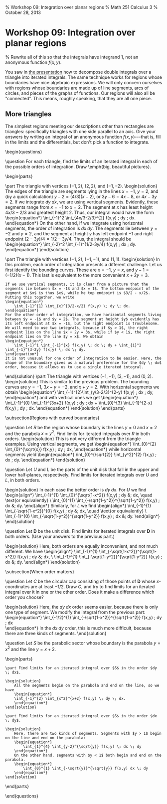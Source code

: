 % Workshop 09: Integration over planar regions
% Math 251 Calculus 3
% October 28, 2013

# Workshop 09: Integration over planar regions

% Rewrite all of this so that the integrals have integrand 1, not an anonymous function $f(x,y)$.


You saw in [the presentation][d13] how to decompose double integrals over a triangle into iterated integrals. The same technique works for regions whose boundaries have nice algebraic expressions. We will only concern ourselves with regions whose boundaries are made up of line segments, arcs of circles, and pieces of the graphs of functions. Our regions will also all be "connected". This means, roughly speaking, that they are all one piece.

## More triangles

The simplest regions meeting our descriptions other than rectangles are triangles: specifically triangles with one side parallel to an axis. Give your answers by writing an integral of an anonymous function $f(x,y)$---that is, fill in the limits and the differentials, but don't pick a function to integrate.

\begin{questions}

\question For each triangle, find the limits of an iterated integral in each of the possible orders of integration. Draw \emph{big, beautiful pictures}.

\begin{parts}

\part The triangle with vertices $(-1,2)$, $(2, 2)$, and $(-1, -2)$.
\begin{solution}
    The edges of the triangle are segments lying in the lines $x = -1$, $y = 2$, and (by a quick calculation) $y - 2 = (4/3)(x - 2)$, or $3y - 6 = 4x - 8$, or $4x - 3y = 2$. If we integrate $dy \; dx$, we are using vertical segments. Evidently, these segments range from $x = -1$ to $x = 2$. The segment at $x$ has least height $4x/3 - 2/3$ and greatest height $2$. Thus, our integral would have the form
    \begin{equation*}
        \int_{-1}^2 \int_{4x/3-2/3}^{2} f(x,y) \; dy \; dx.
    \end{equation*}
    On the other hand, if we integrate using horizontal segments, the order of integration is $dx \; dy$. The segments lie between $y = -2$ and $y = 2$, and the segment at height $y$ has left endpoint $-1$ and right endpoint $(2-3y)/4 = 1/2 - 3y/4$. Thus, the integral should be
    \begin{equation*}
        \int_{-2}^2 \int_{-1}^{1/2-3y/4} f(x,y) \; dx \; dy.
    \end{equation*}
\end{solution}

\part The triangle with vertices $(-1, 2)$, $(-1, -1)$, and $(1,1)$.
\begin{solution}
    In this problem, each order of integration presents a different challenge. Let us first identify the bounding curves. These are $x = -1$, $y = x$, and $y - 1 = (-1/2)(x-1)$. This last is equivalent to the more convenient $x + 2y = 3$.

    If we use vertical segments, it is clear from a picture that the segments lie between $x = -1$ and $x = 1$. The bottom endpoint of the segment at $x$ is thus $x$, while he top endpoint is $3/2 - x/2$. Putting this together, we write
    \begin{equation*}
        \int_{-1}^{1} \int_{x}^{3/2-x/2} f(x,y) \; dy \; dx.
    \end{equation*}
    For the other order of integration, we have horizontal segments living between $y = -1$ and $y = 2$. The segment at height $y$ evidently has its left endpoint at $x = -1$, but the right endpoint is troublesome. We will need to use two integrals, because if $y > 1$, the right endpoint lies on the line $x + 2y = 3$, while if $y < 1$, the right endpoint lies on the line $y = x$. We obtain
    \begin{equation*}
        \int_{-1}^1 \int_{-1}^{x} f(x,y) \; dx \; dy + \int_{1}^2 \int_{-1}^{3-2y} f(x,y) \; dx \; dy. 
    \end{equation*}
    It is not unusual for one order of integration to be easier. Here, the shape of the boundary gives us a natural preference for the $dy \; dx$ order, because it allows us to use a single iterated integral.
\end{solution}
\part The triangle with vertices $(-1, -1)$, $(3, -1)$, and $(0,2)$. 
\begin{solution}
    This is similar to the previous problem. The bounding curves are $y = -1$, $3x - y = -2$, and $x+y = 2$. With horizontal segments we obtain
    \begin{equation*}
        \int_{-1}^{2}\int_{y/3-2/3}^{2-y} f(x,y) \; dx \; dy,
    \end{equation*}
    and with vertical ones we get
    \begin{equation*}
        \int_{-1}^{0} \int_{-1}^{3x+2} f(x,y) \; dy \; dx + \int_{0}^{3} \int_{-1}^{2-x} f(x,y) \; dy \; dx.
    \end{equation*}
\end{solution}
\end{parts}

\subsection{Regions with curved boundaries}

\question Let $R$ be the region whose boundary is the lines $y = 0$ and $x = 2$ and the parabola $x = y^2$. Find limits for iterated integrals over $R$ in both orders.
\begin{solution}
    This is not very different from the triangle examples. Using vertical segments, we get
    \begin{equation*}
        \int_{0}^{2} \int_{0}^{\sqrt{x}} f(x,y) \; dy \; dx,
    \end{equation*}
    while horizontal segments yield
    \begin{equation*}
        \int_{0}^{\sqrt{2}} \int_{y^2}^{2} f(x,y) \; dx \; dy.
    \end{equation*}
\end{solution}

\question Let $U$ and $L$ be the parts of the unit disk that fall in the upper and lower half-planes, respectively. Find limits for iterated integrals over $U$ and $L$, in both orders.

\begin{solution}
    In each case the better order is $dy \; dx$. For $U$ we find
    \begin{align*}
        \int_{-1}^{1} \int_{0}^{\sqrt{1-x^2}} f(x,y) \; dy &\; dx, \quad \text{or equivalently} \\
        \int_{0}^{1} \int_{-\sqrt{1-y^2}}^{\sqrt{1-y^2}} f(x,y) \; dx &\; dy.
    \end{align*}
    Similarly, for $L$ we find 
    \begin{align*}
        \int_{-1}^{1} \int_{-\sqrt{1-x^2}}^{0} f(x,y) \; dy &\; dx, \quad \text{or equivalently} \\
        \int_{-1}^{0} \int_{-\sqrt{1-y^2}}^{\sqrt{1-y^2}} f(x,y) \; dx &\; dy.
    \end{align*}
\end{solution}

\question Let $\mathbf{D}$ be the unit disk. Find limits for iterated integrals over $\mathbf{D}$ in both orders. (Use your answers to the previous part.)

\begin{solution}
    Here, both orders are equally inconvenient, and not much different. We have
    \begin{align*}
        \int_{-1}^{1} \int_{-\sqrt{1-x^2}}^{\sqrt{1-x^2}} f(x,y) \; dy &\; dx, \\
        \int_{-1}^{1} \int_{-\sqrt{1-y^2}}^{\sqrt{1-y^2}} f(x,y) \; dx &\; dy.
    \end{align*}
\end{solution}

\subsection{When order matters}

\question Let $C$ be the circular cap consisting of those points of $\mathbf{D}$ whose $x$-coordinates are at least $-1/2$. Draw $C$, and try to find limits for an iterated integral over it in one or the other order. Does it make a difference which order you choose?

\begin{solution}
    Here, the $dy \; dx$ order seems easier, because there is only one type of segment. We modify the integral from the previous part:
    \begin{equation*}
        \int_{-1/2}^{1} \int_{-\sqrt{1-x^2}}^{\sqrt{1-x^2}} f(x,y) \; dy \; dx    
    \end{equation*}
    In the $dx \; dy$ order, this is much more difficult, because there are three kinds of segments.
\end{solution}

\question Let $S$ be the parabolic sector whose boundary is the parabola $y = x^2$ and the line $y = x + 2$. 

\begin{parts}

    \part Find limits for an iterated integral over $S$ in the order $dy \; dx$.

    \begin{solution}
        All the segments begin on the parabola and end on the line, so we have
        \begin{equation*}
        \int_{-1}^{2} \int_{x^2}^{x+2} f(x,y) \; dy \; dx.
        \end{equation*}
    \end{solution}

    \part Find limits for an iterated integral over $S$ in the order $dx \; dy$.

    \begin{solution}
        Here, there are two kinds of segments. Segments with $y > 1$ begin on the line and end on the parabola:
        \begin{equation*}
            \int_{1}^{4} \int_{y-2}^{\sqrt{y}} f(x,y) \; dx \; dy
        \end{equation*}
        On the other hand, segments with $y < 1$ both begin and end on the parabola.
        \begin{equation*}
            \int_{0}^{1} \int_{-\sqrt{y}}^{\sqrt{y}} f(x,y) dx \; dy
        \end{equation*}
    \end{solution}
\end{parts}

\end{questions}

[d13]: ../../decks/13/Deck.pdf
